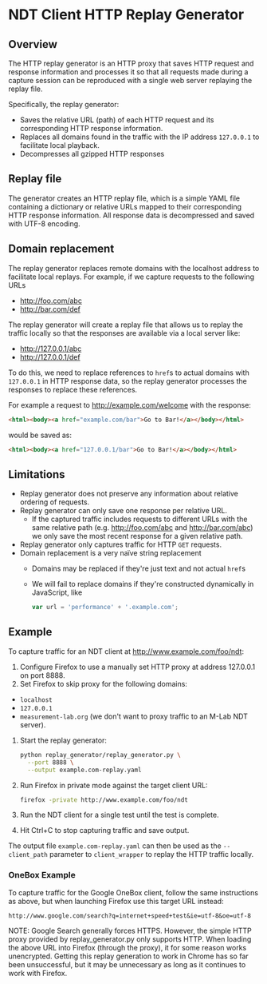 # NDT Client HTTP Replay Generator

## Overview

The HTTP replay generator is an HTTP proxy that saves HTTP request and response
information and processes it so that all requests made during a capture session
can be reproduced with a single web server replaying the replay file.

Specifically, the replay generator:

* Saves the relative URL (path) of each HTTP request and its corresponding
  HTTP response information.
* Replaces all domains found in the traffic with the IP address `127.0.0.1` to
  facilitate local playback.
* Decompresses all gzipped HTTP responses

## Replay file

The generator creates an HTTP replay file, which is a simple YAML file
containing a dictionary or relative URLs mapped to their corresponding HTTP
response information. All response data is decompressed and saved with UTF-8
encoding.

## Domain replacement

The replay generator replaces remote domains with the localhost address to
facilitate local replays. For example, if we capture requests to the following
URLs

* http://foo.com/abc
* http://bar.com/def

The replay generator will create a replay file that allows us to replay the
traffic locally so that the responses are available via a local server like:

* http://127.0.0.1/abc
* http://127.0.0.1/def

To do this, we need to replace references to `href`s to actual domains with
`127.0.0.1` in HTTP response data, so the replay generator processes the
responses to replace these references.

For example a request to http://example.com/welcome with the response:

```html
<html><body><a href="example.com/bar">Go to Bar!</a></body></html>
```
would be saved as:

```html
<html><body><a href="127.0.0.1/bar">Go to Bar!</a></body></html>
```

## Limitations

* Replay generator does not preserve any information about relative ordering of
  requests.
* Replay generator can only save one response per relative URL.
  * If the captured traffic includes requests to different URLs with the same
    relative path (e.g. http://foo.com/abc and http://bar.com/abc) we only save
    the most recent response for a given relative path.
* Replay generator only captures traffic for HTTP `GET` requests.
* Domain replacement is a very naïve string replacement
  * Domains may be replaced if they're just text and not actual `href`s
  * We will fail to replace domains if they're constructed dynamically in
    JavaScript, like

      ```javascript
      var url = 'performance' + '.example.com';
      ```

## Example
To capture traffic for an NDT client at
http://www.example.com/foo/ndt:

1. Configure Firefox to use a manually set HTTP proxy at address 127.0.0.1 on
   port 8888.
1. Set Firefox to skip proxy for the following domains:
  * `localhost`
  * `127.0.0.1`
  * `measurement-lab.org` (we don't want to proxy traffic to an M-Lab NDT
    server).
1. Start the replay generator:
    ```bash
    python replay_generator/replay_generator.py \
      --port 8888 \
      --output example.com-replay.yaml
    ```

1. Run Firefox in private mode against the target client URL:
    ```bash
    firefox -private http://www.example.com/foo/ndt
    ```

1. Run the NDT client for a single test until the test is complete.
1. Hit Ctrl+C to stop capturing traffic and save output.

The output file `example.com-replay.yaml` can then be used as the
`--client_path` parameter to `client_wrapper` to replay the HTTP traffic
locally.

### OneBox Example
To capture traffic for the Google OneBox client, follow the same instructions as
above, but when launching Firefox use this target URL instead:
```
http://www.google.com/search?q=internet+speed+test&ie=utf-8&oe=utf-8
```

NOTE: Google Search generally forces HTTPS. However, the simple HTTP proxy
provided by replay_generator.py only supports HTTP. When loading the above URL
into Firefox (through the proxy), it for some reason works unencrypted. Getting
this replay generation to work in Chrome has so far been unsuccessful, but it
may be unnecessary as long as it continues to work with Firefox.
